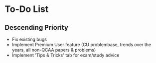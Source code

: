 # To-Do List

## Descending Priority
- Fix existing bugs
- Implement Premium User feature (CU problembase, trends over the years, all non-QCAA papers & problems)
- Implement 'Tips & Tricks' tab for exam/study advice
